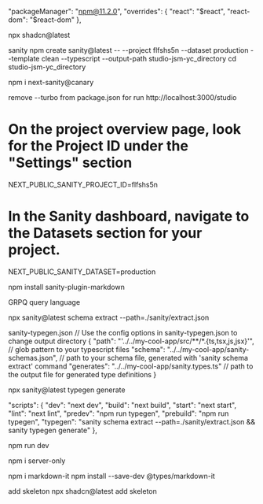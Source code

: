   "packageManager": "npm@11.2.0",
  "overrides": {
    "react": "$react",
    "react-dom": "$react-dom"
  },

npx shadcn@latest

sanity
npm create sanity@latest -- --project flfshs5n --dataset production --template clean --typescript --output-path studio-jsm-yc_directory
cd studio-jsm-yc_directory

npm i next-sanity@canary

remove --turbo from package.json for run http://localhost:3000/studio

# On the project overview page, look for the Project ID under the "Settings" section
NEXT_PUBLIC_SANITY_PROJECT_ID=flfshs5n
# In the Sanity dashboard, navigate to the Datasets section for your project.
NEXT_PUBLIC_SANITY_DATASET=production

npm install sanity-plugin-markdown

GRPQ query language

npx sanity@latest schema extract --path=./sanity/extract.json


sanity-typegen.json
// Use the config options in sanity-typegen.json to change output directory
{
  "path": "'../../my-cool-app/src/**/*.{ts,tsx,js,jsx}'", // glob pattern to your typescript files
  "schema": "../../my-cool-app/sanity-schemas.json", // path to your schema file, generated with 'sanity schema extract' command
  "generates": "../../my-cool-app/sanity.types.ts" // path to the output file for generated type definitions
}

npx sanity@latest typegen generate

  "scripts": {
    "dev": "next dev",
    "build": "next build",
    "start": "next start",
    "lint": "next lint",
    "predev": "npm run typegen",
    "prebuild": "npm run typegen",
    "typegen": "sanity schema extract --path=./sanity/extract.json && sanity typegen generate"
  },

npm run dev

npm i server-only

npm i markdown-it
npm install --save-dev @types/markdown-it

add skeleton
npx shadcn@latest add skeleton